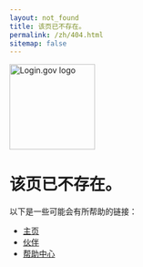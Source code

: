 ```yaml
---
layout: not_found
title: 该页已不存在。
permalink: /zh/404.html  
sitemap: false
---
```


<div class="site-wrapper-inner">
  <div class="cover-container">
    <div class="masthead clearfix">
      <div class="inner">
        <a href="/"><img src="{{ '/assets/img/logo-white.svg' | prepend: site.baseurl}}" width="150" alt="Login.gov logo" class='masthead-brand'/></a>
      </div>
    </div>
    <div class="inner cover">
      <h1>
        该页已不存在。
      </h1>
      <p>
        以下是一些可能会有所帮助的链接：
      </p>
    </div>
    <ul>
      <li><a href="{{ site.baseurl }}/">主页</a></li>
      <li><a href="{{ site.baseurl }}/partners/">伙伴</a></li>
      <li><a href="{{ site.baseurl }}/help/">帮助中心</a></li>
    </ul>
  </div>
</div>
